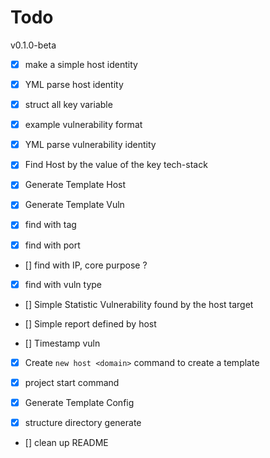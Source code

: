 # Todo

v0.1.0-beta

- [X] make a simple host identity

- [X] YML parse host identity

- [X] struct all key variable

- [X] example vulnerability format

- [X] YML parse vulnerability identity

- [X] Find Host by the value of the key tech-stack

- [X] Generate Template Host

- [X] Generate Template Vuln

- [X] find with tag

- [X] find with port

- [] find with IP, core purpose ?

- [X] find with vuln type

- [] Simple Statistic Vulnerability found by the host target

- [] Simple report defined by host

- [] Timestamp vuln

- [X] Create `new host <domain>` command to create a template

- [X] project start command

- [X] Generate Template Config

- [X] structure directory generate

- [] clean up README
